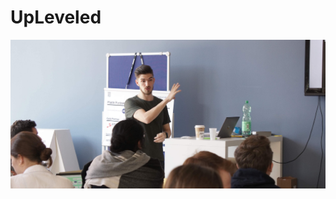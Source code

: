 # UpLeveled

<img src="https://raw.githubusercontent.com/karlhorky/karlhorky/main/karl-teaching.jpg" alt="Karl teaching students" />
